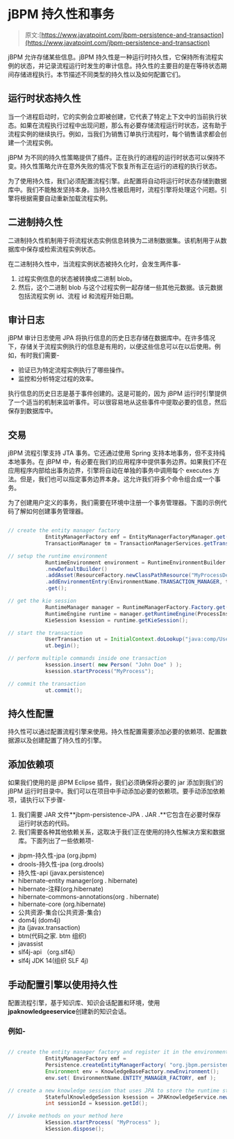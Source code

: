 # jBPM 持久性和事务

> 原文:[https://www.javatpoint.com/jbpm-persistence-and-transaction](https://www.javatpoint.com/jbpm-persistence-and-transaction)

jBPM 允许存储某些信息。jBPM 持久性是一种运行时持久性，它保持所有流程实例的状态，并记录流程运行时发生的审计信息。持久性的主要目的是在等待状态期间存储进程执行。本节描述不同类型的持久性以及如何配置它们。

## 运行时状态持久性

当一个进程启动时，它的实例会立即被创建，它代表了特定上下文中的当前执行状态。如果在流程执行过程中出现问题，那么有必要存储流程运行时状态，这有助于流程实例的继续执行。例如，当我们为销售订单执行流程时，每个销售请求都会创建一个流程实例。

jBPM 为不同的持久性策略提供了插件。正在执行的进程的运行时状态可以保持不变。持久性策略允许在意外失败的情况下恢复所有正在运行的进程的执行状态。

为了使用持久性，我们必须配置流程引擎。此配置将自动将运行时状态存储到数据库中。我们不能触发坚持本身。当持久性被启用时，流程引擎将处理这个问题。引擎将根据需要自动重新加载流程实例。

## 二进制持久性

二进制持久性机制用于将流程状态实例信息转换为二进制数据集。该机制用于从数据库中保存或检索流程实例状态。

在二进制持久性中，当流程实例状态被持久化时，会发生两件事-

1.  过程实例信息的状态被转换成二进制 blob。
2.  然后，这个二进制 blob 与这个过程实例一起存储一些其他元数据。该元数据包括流程实例 id、流程 id 和流程开始日期。

## 审计日志

jBPM 审计日志使用 JPA 将执行信息的历史日志存储在数据库中。在许多情况下，存储关于流程实例执行的信息是有用的，以便这些信息可以在以后使用。例如，有时我们需要-

*   验证已为特定流程实例执行了哪些操作。
*   监控和分析特定过程的效率。

执行信息的历史日志是基于事件创建的。这是可能的，因为 jBPM 运行时引擎提供了一个适当的机制来监听事件。可以很容易地从这些事件中提取必要的信息，然后保存到数据库中。

## 交易

jBPM 流程引擎支持 JTA 事务。它还通过使用 Spring 支持本地事务，但不支持纯本地事务。在 jBPM 中，有必要在我们的应用程序中提供事务边界。如果我们不在应用程序内部给出事务边界，引擎将自动在单独的事务中调用每个 executes 方法。但是，我们也可以指定事务边界本身。这允许我们将多个命令组合成一个事务。

为了创建用户定义的事务，我们需要在环境中注册一个事务管理器。下面的示例代码了解如何创建事务管理器。

```java

// create the entity manager factory
        	EntityManagerFactory emf = EntityManagerFactoryManager.get().getOrCreate("org.jbpm.persistence.jpa");
        	TransactionManager tm = TransactionManagerServices.getTransactionManager();

// setup the runtime environment
        	RuntimeEnvironment environment = RuntimeEnvironmentBuilder.Factory.get()
        	.newDefaultBuilder()
        	.addAsset(ResourceFactory.newClassPathResource("MyProcessDefinition.bpmn2"), ResourceType.BPMN2)
        	.addEnvironmentEntry(EnvironmentName.TRANSACTION_MANAGER, tm)
        	.get();

// get the kie session
        	RuntimeManager manager = RuntimeManagerFactory.Factory.get().newPerRequestRuntimeManager(environment);
        	RuntimeEngine runtime = manager.getRuntimeEngine(ProcessInstanceIdContext.get());
        	KieSession ksession = runtime.getKieSession();

// start the transaction
        	UserTransaction ut = InitialContext.doLookup("java:comp/UserTransaction");
        	ut.begin();

// perform multiple commands inside one transaction
        	ksession.insert( new Person( "John Doe" ) );
        	ksession.startProcess("MyProcess");

// commit the transaction
        	ut.commit();

```

## 持久性配置

持久性可以通过配置流程引擎来使用。持久性配置需要添加必要的依赖项、配置数据源以及创建配置了持久性的引擎。

## 添加依赖项

如果我们使用的是 jBPM Eclipse 插件，我们必须确保将必要的 jar 添加到我们的 jBPM 运行时目录中。我们可以在项目中手动添加必要的依赖项。要手动添加依赖项，请执行以下步骤-

1.  我们需要 JAR 文件**jbpm-persistence-JPA . JAR .**它包含在必要时保存运行时状态的代码。
2.  我们需要各种其他依赖关系，这取决于我们正在使用的持久性解决方案和数据库。下面列出了一些依赖项-

*   jbpm-持久性-jpa (org.jbpm)
*   drools-持久性-jpa (org.drools)
*   持久性-api (javax.persistence)
*   hibernate-entity manager(org . hibernate)
*   hibernate-注释(org.hibernate)
*   hibernate-commons-annotations(org . hibernate)
*   hibernate-core (org.hibernate)
*   公共资源-集合(公共资源-集合)
*   dom4j (dom4j)
*   jta (javax.transaction)
*   btm(代码之家. btm 组织)
*   javassist
*   slf4j-api （org.slf4j）
*   slf4j JDK 14(组织 SLF 4j)

## 手动配置引擎以使用持久性

配置流程引擎，基于知识库、知识会话配置和环境，使用**jpaknowledgeeservice**创建新的知识会话。

### 例如-

```java

// create the entity manager factory and register it in the environment
        	EntityManagerFactory emf =
        	Persistence.createEntityManagerFactory( "org.jbpm.persistence.jpa" );
        	Environment env = KnowledgeBaseFactory.newEnvironment();
        	env.set( EnvironmentName.ENTITY_MANAGER_FACTORY, emf );

// create a new knowledge session that uses JPA to store the runtime state
        	StatefulKnowledgeSession ksession = JPAKnowledgeService.newStatefulKnowledgeSession( kbase, null, env );
        	int sessionId = ksession.getId();

// invoke methods on your method here
        	kSession.startProcess( "MyProcess" );
        	kSession.dispose();

```